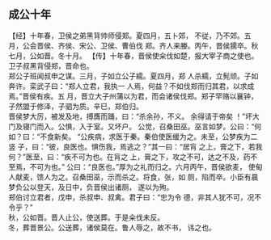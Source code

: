 ## 成公十年

【经】十年春，卫侯之弟黑背帅师侵郑。夏四月，五卜郊，
不従，乃不郊。五月，公会晋侯、齐侯、宋公、卫侯、曹伯伐
郑。齐人来媵。丙午，晋侯獳卒。秋七月，公如晋。冬十月。
【传】十年春，晋侯使籴伐如楚，报大宰子商之使也。
卫子叔黑背侵郑，晋命也。  
郑公子班闻叔申之谋。三月，子如立公子繻。夏四月，郑
人杀繻，立髡顽。子如奔许。栾武子曰：“郑人立君，我执一
人焉，何益？不如伐郑而归其君，以求成焉。”晋侯有疾。五
月，晋立大子州蒲以为君，而会诸侯伐郑。郑子罕赂以襄钟，
子然盟于修泽，子驷为质。辛巳，郑伯归。  
晋侯梦大厉，被发及地，搏膺而踊，曰：“杀余孙，不义。
余得请于帝矣 ！”坏大门及寝门而入。公惧，入于室。又坏户。
公觉，召桑田巫。巫言如梦。公曰：“何如？曰：“不食新矣。
“公疾病，求医于秦。秦伯使医缓为之。未至，公梦疾为二竖
子，曰：“彼，良医也。惧伤我，焉逃之？”其一曰：“居肓
之上，膏之下，若我何？”医至，曰：“疾不可为也。在肓之
上，膏之下，攻之不可，达之不及，药不至焉，不可为也。”
公曰：“良医也。”厚为之礼而归之。六月丙午，晋侯欲麦，
使甸人献麦，馈人为之。召桑田巫，示而杀之。将食，张，如
厕，陷而卒。小臣有晨梦负公以登天，及日中，负晋侯出诸厕，
遂以为殉。  
郑伯讨立君者，戊申，杀叔申、叔禽。君子曰：“忠为令
德，非其人犹不可，况不令乎？”  
秋，公如晋。晋人止公，使送葬。于是籴伐未反。  
冬，葬晋景公。公送葬，诸侯莫在。鲁人辱之，故不书，
讳之也。  

